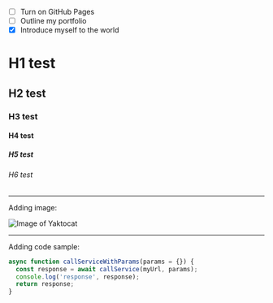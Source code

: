 - [ ] Turn on GitHub Pages
- [ ] Outline my portfolio
- [X] Introduce myself to the world

# H1 test
## H2 test
### H3 test
#### H4 test
##### H5 test
###### H6 test

---

Adding image:

![Image of Yaktocat](https://octodex.github.com/images/yaktocat.png)

---

Adding code sample:
```javascript
async function callServiceWithParams(params = {}) {
  const response = await callService(myUrl, params);
  console.log('response', response);
  return response;
}
```
